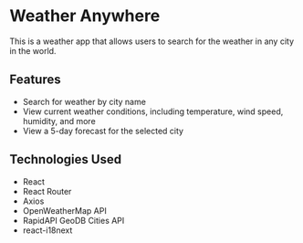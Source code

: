 # Weather Anywhere

This is a weather app that allows users to search for the weather in any city in the world.

## Features

- Search for weather by city name
- View current weather conditions, including temperature, wind speed, humidity, and more
- View a 5-day forecast for the selected city

## Technologies Used

- React
- React Router
- Axios
- OpenWeatherMap API
- RapidAPI GeoDB Cities API
- react-i18next
